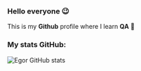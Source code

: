 ### Hello everyone 😉
This is my **Github** profile where I learn **QA** 🔋

### My stats GitHub:
![Egor GitHub stats](https://github-readme-stats.vercel.app/api?username=EgorIvin&theme=graywhite)
